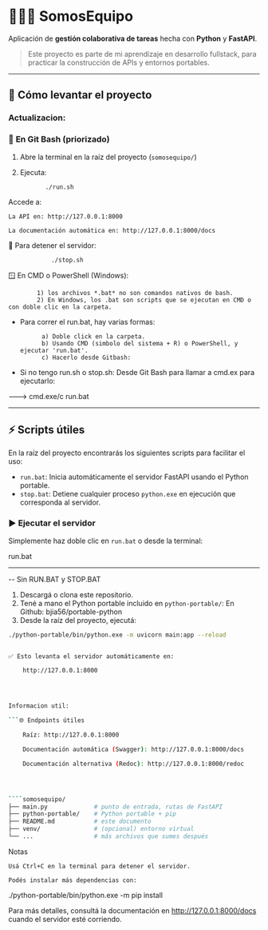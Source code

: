 # 🧑‍🤝‍👩 SomosEquipo

Aplicación de **gestión colaborativa de tareas** hecha con **Python** y **FastAPI**.

> Este proyecto es parte de mi aprendizaje en desarrollo fullstack, para practicar la construcción de APIs y entornos portables.

---

## 🚀 Cómo levantar el proyecto

### Actualizacion:

### 🐧 **En Git Bash** (priorizado)

1.  Abre la terminal en la raíz del proyecto (`somosequipo/`)
2.  Ejecuta:

               ./run.sh

Accede a:

    La API en: http://127.0.0.1:8000

    La documentación automática en: http://127.0.0.1:8000/docs

🛑 Para detener el servidor:

                ./stop.sh

🪟 En CMD o PowerShell (Windows):

            1) los archivos *.bat* no son comandos nativos de bash.
            2) En Windows, los .bat son scripts que se ejecutan en CMD o con doble clic en la carpeta.

- Para correr el run.bat, hay varias formas:

            a) Doble click en la carpeta.
            b) Usando CMD (simbolo del sistema + R) o PowerShell, y ejecutar 'run.bat'.
            c) Hacerlo desde Gitbash:

* Si no tengo run.sh o stop.sh:
  Desde Git Bash para llamar a cmd.ex para ejecutarlo:

---> cmd.exe/c run.bat

---

## ⚡ Scripts útiles

En la raíz del proyecto encontrarás los siguientes scripts para facilitar el uso:

- `run.bat`: Inicia automáticamente el servidor FastAPI usando el Python portable.
- `stop.bat`: Detiene cualquier proceso `python.exe` en ejecución que corresponda al servidor.

### ▶️ Ejecutar el servidor

Simplemente haz doble clic en `run.bat` o desde la terminal:

run.bat

---

-- Sin RUN.BAT y STOP.BAT

1. Descargá o clona este repositorio.
2. Tené a mano el Python portable incluido en `python-portable/`: En Github: bjia56/portable-python
3. Desde la raíz del proyecto, ejecutá:

`````bash
./python-portable/bin/python.exe -m uvicorn main:app --reload


✅ Esto levanta el servidor automáticamente en:

    http://127.0.0.1:8000




Informacion util:

```🌐 Endpoints útiles

    Raíz: http://127.0.0.1:8000

    Documentación automática (Swagger): http://127.0.0.1:8000/docs

    Documentación alternativa (Redoc): http://127.0.0.1:8000/redoc




````somosequipo/
├── main.py             # punto de entrada, rutas de FastAPI
├── python-portable/    # Python portable + pip
├── README.md           # este documento
├── venv/               # (opcional) entorno virtual
└── ...                 # más archivos que sumes después

`````

Notas

    Usá Ctrl+C en la terminal para detener el servidor.

    Podés instalar más dependencias con:

./python-portable/bin/python.exe -m pip install <paquete>

Para más detalles, consultá la documentación en http://127.0.0.1:8000/docs cuando el servidor esté corriendo.
